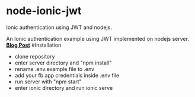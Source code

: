 # node-ionic-jwt
Ionic authentication using JWT and nodejs.

An Ionic authentication example using JWT implemented on nodejs server.
**[Blog Post](http://grossman.io/ionic-jwt-auth-with-facebook-using-nodejs-part-1/)**
#Installation
- clone repository
- enter server directory and "npm install"
- rename .env.example file to .env
- add your fb app credentials inside .env file
- run server with "npm start"
- enter ionic directory and run ionic serve
